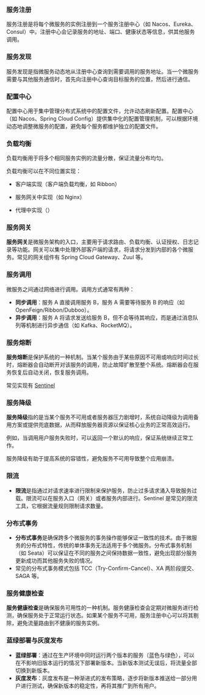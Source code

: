 ### 服务注册

服务注册是将每个微服务的实例注册到一个服务注册中心（如 Nacos、Eureka、Consul）中。注册中心会记录服务的地址、端口、健康状态等信息，供其他服务调用。



### 服务发现

服务发现是指微服务动态地从注册中心查询到需要调用的服务地址。当一个微服务需要与其他服务通信时，首先向注册中心查询目标服务的位置，然后进行通信。



### 配置中心

配置中心用于集中管理分布式系统中的配置文件，允许动态刷新配置。配置中心（如 Nacos、Spring Cloud Config）提供集中化的配置管理机制，可以根据环境动态地调整微服务的配置，避免每个服务都维护独立的配置文件。







### 负载均衡

负载均衡用于将多个相同服务实例的流量分散，保证流量分布均匀。

负载均衡可以在不同位置实现：

- 客户端实现（客户端负载均衡，如 Ribbon）
- 服务网关中实现（如 Nginx）

- 代理中实现（）



### **服务网关**

**服务网关**是微服务架构的入口，主要用于请求路由、负载均衡、认证授权、日志记录等功能。网关可以集中处理外部客户端的请求，将请求分发到内部的各个微服务。常见的网关组件有 Spring Cloud Gateway、Zuul 等。



### 服务调用

微服务之间通过网络进行调用。调用方式通常有两种：

- **同步调用**：服务 A 直接调用服务 B，服务 A 需要等待服务 B 的响应（如 OpenFeign/Ribbon/Dubboo）。
- **异步调用**：服务 A 将请求发送给服务 B，但不会等待其响应，而是通过消息队列等机制进行异步通信（如 Kafka、RocketMQ）。





### 服务熔断

**服务熔断**是保护系统的一种机制。当某个服务由于某些原因不可用或响应时间过长时，熔断器会自动断开对该服务的调用，防止故障扩散至整个系统。熔断器会在服务恢复后自动关闭，恢复服务调用。

常见实现有 [ Sentinel](https://sentinelguard.io/zh-cn/docs/circuit-breaking.html)



### 服务降级

**服务降级**指的是当某个服务不可用或者服务器压力剧增时，系统自动降级为调用备用方案或提供兜底数据，从而释放服务器资源以保证核心业务的正常高效运行。

例如，当调用用户服务失败时，可以返回一个默认的响应，保证系统继续正常工作。

服务降级有助于提高系统的容错性，避免服务不可用导致整个应用崩溃。



###  **限流**

- **限流**是指通过对请求速率进行限制来保护服务，防止过多请求涌入导致服务过载。限流可以在服务入口（网关）或者服务内部进行。Sentinel 是常见的限流工具，它根据流量规则限制请求数量。



### **分布式事务**

- **分布式事务**是确保跨多个微服务的事务操作能够保证一致性的技术。由于微服务的分布式特性，传统的单体事务无法适用于多个微服务。分布式事务机制（如 Seata）可以保证在不同的服务之间保持数据一致性，避免出现部分服务更新成功而其他服务失败的情况。
- 常见的分布式事务模式包括 TCC（Try-Confirm-Cancel）、XA 两阶段提交、SAGA 等。





### **服务健康检查**

**服务健康检查**是确保服务可用性的一种机制。服务健康检查会定期对微服务进行检测，确保服务处于正常运行状态。如果某个服务不可用，服务注册中心可以将其剔除，避免流量路由到不健康的服务实例。





### **蓝绿部署与灰度发布**

- **蓝绿部署**：通过在生产环境中同时运行两个版本的服务（蓝色与绿色），可以在不影响旧版本运行的情况下部署新版本。当新版本测试无误后，将流量全部切换到新版本。
- **灰度发布**：灰度发布是一种渐进式的发布策略，逐步将新版本推送给一部分用户进行测试，确保新版本的稳定性，再将其推广到所有用户。
